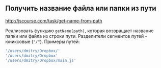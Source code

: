 ## Получить название файла или папки из пути
<http://jscourse.com/task/get-name-from-path>

Реализовать функцию `getName(path)`, которая возвращает название папки или файла из строки пути. Разделители сегментов путей - юниксовые (`"/"`).
Примеры путей:

```js
'/users/dmitry/Dropbox/'
'/users/dmitry/Dropbox'
'/users/dmitry/Dropbox/main.js'
```
